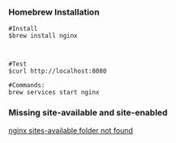 ### Homebrew Installation
```
#Install
$brew install nginx



#Test
$curl http://localhost:8080

#Commands:
brew services start nginx
```

### Missing site-available and site-enabled

[nginx sites-available folder not found](https://gist.github.com/sanrandry/bd4350a591f62eb259e48cd9fbfcd642)
